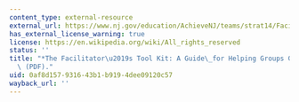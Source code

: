 ```yaml
---
content_type: external-resource
external_url: https://www.nj.gov/education/AchieveNJ/teams/strat14/FacilitatorToolKit.pdf
has_external_license_warning: true
license: https://en.wikipedia.org/wiki/All_rights_reserved
status: ''
title: "*The Facilitator\u2019s Tool Kit: A Guide\_for Helping Groups Get Results*\
  \ (PDF)."
uid: 0af8d157-9316-43b1-b919-4dee09120c57
wayback_url: ''
---
```

